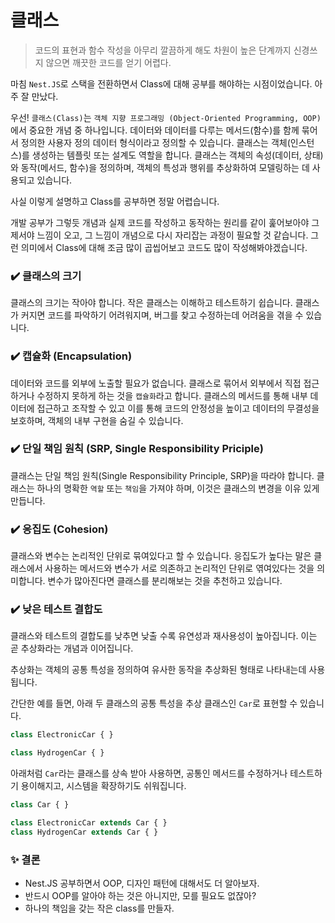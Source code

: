 # 클래스

> 코드의 표현과 함수 작성을 아무리 깔끔하게 해도 차원이 높은 단계까지 신경쓰지 않으면 깨끗한 코드를 얻기 어렵다.

마침 `Nest.JS`로 스택을 전환하면서 Class에 대해 공부를 해야하는 시점이었습니다. 아주 잘 만났다.

우선! `클래스(Class)`는 `객체 지향 프로그래밍 (Object-Oriented Programming, OOP)`에서 중요한 개념 중 하나입니다. 데이터와 데이터를 다루는 메서드(함수)를 함께 묶어서 정의한 사용자 정의 데이터 형식이라고 정의할 수 있습니다. 클래스는 객체(인스턴스)를 생성하는 템플릿 또는 설계도 역할을 합니다. 클래스는 객체의 속성(데이터, 상태)와 동작(메서드, 함수)을 정의하며, 객체의 특성과 행위를 추상화하여 모델링하는 데 사용되고 있습니다.

사실 이렇게 설명하고 Class를 공부하면 정말 어렵습니다.  

개발 공부가 그렇듯 개념과 실제 코드를 작성하고 동작하는 원리를 같이 훑어보아야 그제서야 느낌이 오고, 그 느낌이 개념으로 다시 자리잡는 과정이 필요할 것 같습니다.
그런 의미에서 Class에 대해 조금 많이 곱씹어보고 코드도 많이 작성해봐야겠습니다.

### ✔️ 클래스의 크기
클래스의 크기는 작아야 합니다. 작은 클래스는 이해하고 테스트하기 쉽습니다. 클래스가 커지면 코드를 파악하기 어려워지며, 버그를 찾고 수정하는데 어려움을 겪을 수 있습니다.

### ✔️ 캡슐화 (Encapsulation)
데이터와 코드를 외부에 노출할 필요가 없습니다. 클래스로 묶어서 외부에서 직접 접근하거나 수정하지 못하게 하는 것을 `캡슐화`라고 합니다. 클래스의 메서드를 통해 내부 데이터에 접근하고 조작할 수 있고 이를 통해 코드의 안정성을 높이고 데이터의 무결성을 보호하며, 객체의 내부 구현을 숨길 수 있습니다.

### ✔️ 단일 책임 원칙 (SRP, Single Responsibility Priciple)
클래스는 단일 책임 원칙(Single Responsibility Principle, SRP)을 따라야 합니다. 클래스는 하나의 명확한 `역할` 또는 `책임`을 가져야 하며, 이것은 클래스의 변경을 이유 있게 만듭니다.

### ✔️ 응집도 (Cohesion)
클래스와 변수는 논리적인 단위로 묶여있다고 할 수 있습니다. 응집도가 높다는 말은 클래스에서 사용하는 메서드와 변수가 서로 의존하고 논리적인 단위로 엮여있다는 것을 의미합니다. 변수가 많아진다면 클래스를 분리해보는 것을 추천하고 있습니다.

### ✔️ 낮은 테스트 결합도
클래스와 테스트의 결합도를 낮추면 낮출 수록 유연성과 재사용성이 높아집니다. 이는 곧 추상화라는 개념과 이어집니다.

추상화는 객체의 공통 특성을 정의하여 유사한 동작을 추상화된 형태로 나타내는데 사용됩니다.

간단한 예를 들면, 아래 두 클래스의 공통 특성을 추상 클래스인 `Car`로 표현할 수 있습니다.
```javascript
class ElectronicCar { }

class HydrogenCar { }
```

아래처럼 `Car`라는 클래스를 상속 받아 사용하면, 공통인 메서드를 수정하거나 테스트하기 용이해지고, 시스템을 확장하기도 쉬워집니다.
```javascript
class Car { }

class ElectronicCar extends Car { }
class HydrogenCar extends Car { }
```

### ✨ 결론

- Nest.JS 공부하면서 OOP, 디자인 패턴에 대해서도 더 알아보자.
- 반드시 OOP를 알아야 하는 것은 아니지만, 모를 필요도 없잖아?
- 하나의 책임을 갖는 작은 class를 만들자.